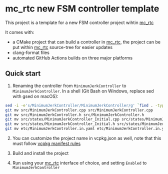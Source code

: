 mc_rtc new FSM controller template
==

This project is a template for a new FSM controller project wihtin [mc_rtc]

It comes with:
- a CMake project that can build a controller in [mc_rtc], the project can be put within [mc_rtc] source-tree for easier updates
- clang-format files
- automated GitHub Actions builds on three major platforms

Quick start
--

1. Renaming the controller from `MinimumJerkController` to `MinimumJerkController`. In a shell (Git Bash on Windows, replace sed with gsed on macOS):

```bash
sed -i -e's/MinimumJerkController/MinimumJerkController/g' `find . -type f`
git mv src/MinimumJerkController.cpp src/MinimumJerkController.cpp
git mv src/MinimumJerkController.h src/MinimumJerkController.h
git mv src/states/MinimumJerkController_Initial.cpp src/states/MinimumJerkController_Initial.cpp
git mv src/states/MinimumJerkController_Initial.h src/states/MinimumJerkController_Initial.h
git mv etc/MinimumJerkController.in.yaml etc/MinimumJerkController.in.yaml
```

2. You can customize the project name in vcpkg.json as well, note that this must follow [vcpkg manifest rules](https://github.com/microsoft/vcpkg/blob/master/docs/users/manifests.md)

2. Build and install the project

3. Run using your [mc_rtc] interface of choice, and setting `Enabled` to `MinimumJerkController`

[mc_rtc]: https://jrl-umi3218.github.io/mc_rtc/
